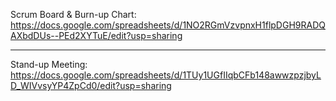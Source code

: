 Scrum Board & Burn-up Chart: https://docs.google.com/spreadsheets/d/1NO2RGmVzvpnxH1flpDGH9RADQAXbdDUs--PEd2XYTuE/edit?usp=sharing

---------------------------------------------------------------

Stand-up Meeting: https://docs.google.com/spreadsheets/d/1TUy1UGfIIqbCFb148awwzpzjbyLD_WIVvsyYP4ZpCd0/edit?usp=sharing